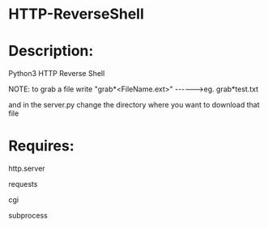 # HTTP-ReverseShell

# Description:

Python3 HTTP Reverse Shell

NOTE: to grab a file write "grab*<FileName.ext>"  ------>eg. grab*test.txt

and in the server.py change the directory where you want to download that file

# Requires:	

http.server

requests

cgi

subprocess
